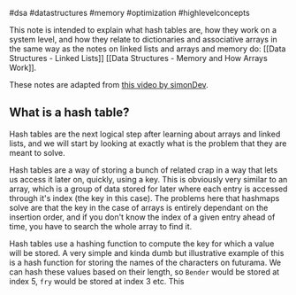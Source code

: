 #dsa #datastructures #memory #optimization #highlevelconcepts 

This note is intended to explain what hash tables are, how they work on a system level, and how they relate to dictionaries and associative arrays in the same way as the notes on linked lists and arrays and memory do: [[Data Structures - Linked Lists]] [[Data Structures - Memory and How Arrays Work]].

These notes are adapted from [this video by simonDev](https://www.youtube.com/watch?v=S5NY1fqisSY&t=46s).

## What is a hash table?
Hash tables are the next logical step after learning about arrays and linked lists, and we will start by looking at exactly what is the problem that they are meant to solve.

Hash tables are a way of storing a bunch of related crap in a way that lets us access it later on, quickly, using a key. This is obviously very similar to an array, which is a group of data stored for later where each entry is accessed through it's index (the key in this case). The problems here that hashmaps solve are that the key in the case of arrays is entirely dependant on the insertion order, and if you don't know the index of a given entry ahead of time, you have to search the whole array to find it.

Hash tables use a hashing function to compute the key for which a value will be stored. A very simple and kinda dumb but illustrative example of this is a hash function for storing the names of the characters on futurama. We can hash these values based on their length, so `Bender` would be stored at index 5, `fry` would be stored at index 3 etc. This 